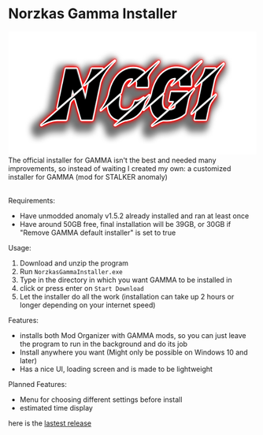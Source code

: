 # Norzkas Gamma Installer
<div align="center">
 <img src="./Images/Logo.png" title="Norzkas Custom Gamma Installer Logo" alt="Norzkas Custom Gamma Installer Logo" width="600" height="250"/>
</div>
The official installer for GAMMA isn't the best and needed many improvements, so instead of waiting I created my own: a customized installer for GAMMA (mod for STALKER anomaly) </br></br>

Requirements:
 - Have unmodded anomaly v1.5.2 already installed and ran at least once
 - Have around 50GB free, final installation will be 39GB, or 30GB if "Remove GAMMA default installer" is set to true

Usage:
 1. Download and unzip the program
 2. Run `NorzkasGammaInstaller.exe`
 3. Type in the directory in which you want GAMMA to be installed in
 4. click or press enter on `Start Download`
 5. Let the installer do all the work (installation can take up 2 hours or longer depending on your internet speed)

Features:
 - installs both Mod Organizer with GAMMA mods, so you can just leave the program to run in the background and do its job
 - Install anywhere you want (Might only be possible on Windows 10 and later)
 - Has a nice UI, loading screen and is made to be lightweight

Planned Features:
 - Menu for choosing different settings before install
 - estimated time display

here is the [lastest release](https://github.com/Noscka/Norzkas-Gamma-Installer/releases/latest)
